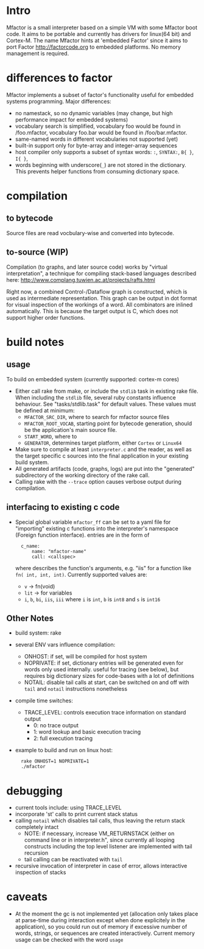 # Intro #

Mfactor is a small interpreter based on a simple VM with some Mfactor
boot code.  It aims to be portable and currently has drivers for linux(64 bit) and
Cortex-M.  The name Mfactor hints at 'embedded Factor' since it aims to
port Factor <http://factorcode.org> to embedded platforms.  No memory management is required.

# differences to factor
Mfactor implements a subset of factor's functionality useful for embedded systems programming.
Major differences:
- no namestack, so no dynamic variables (may change, but high
  performance impact for embedded systems)
- vocabulary search is simplified, vocabulary foo would be found in
  <any-vocab-root>/foo.mfactor, vocabulary foo.bar would be found in
  <any-vocab-root>/foo/bar.mfactor.
- same-named words in different vocabularies not supported (yet)
- built-in support only for byte-array and integer-array sequences
- host compiler only supports a subset of syntax words: `:`, `SYNTAX:`, `B{ }`, `I{ }`,
- words beginning with underscore(`_`) are not stored in the
  dictionary.  This prevents helper functions from consuming
  dictionary space.

# compilation #

## to bytecode ##
Source files are read vocbulary-wise and converted into bytecode.

## to-source (WIP) ##
Compilation (to graphs, and later source code) works by "virtual interpretation", a technique for compiling
stack-based languages described here: http://www.complang.tuwien.ac.at/projects/rafts.html

Right now, a combined Control-/Dataflow graph is constructed, which is
used as intermediate representation. This graph can be output in dot format for
visual inspection of the workings of a word.  All combinators are inlined automatically.
This is because the target output is C, which does not support higher order functions.

# build notes #

## usage ##

To build on embedded system (currently supported: cortex-m cores)
- Either call rake from make, or include the `stdlib` task in existing
  rake file.  When including the `stdlib` file, several ruby constants
  influence behaviour.  See "tasks/stdlib.task" for default values.
  These values must be defined at minimum:
  - `MFACTOR_SRC_DIR`, where to search for mfactor source files
  - `MFACTOR_ROOT_VOCAB`, starting point for bytecode generation, should be the application's main source file.
  - `START_WORD`, where to 
  - `GENERATOR`, determines target platform, either `Cortex` or `Linux64`
- Make sure to compile at least `interpreter.c` and the
  reader, as well as the target specific c sources into the final
  application in your existing build system.
- All generated artifacts (code, graphs, logs) are put
  into the "generated" subdirectory of the working directory of the
  rake call.
- Calling rake with the `--trace` option causes verbose output during compilation.

## interfacing to existing c code ##
- Special global variable `mfactor_ff` can be set to a yaml file for
  "importing" existing c functions into the interpreter's namespace (Foreign function interface).
  entries are in the form of

        c_name:
			name: "mfactor-name"
			call: <callspec>

  where <callspec> describes the function's arguments, e.g. "iis" for a function like `fn( int, int, int)`.
  Currently supported values are:
  - `v` -> fn(void)
  - `lit` -> for variables
  - `i`, `b`, `bi`, `iis`, `iii` where `i` is `int`, `b` is `int8` and `s` is `int16`

## Other Notes ##
- build system: rake
- several ENV vars influence compilation:
  - ONHOST: if set, will be compiled for host system
  - NOPRIVATE: if set, dictionary entries will be generated even for
    words only used internally.  useful for tracing (see below), but
    requires big dictionary sizes for code-bases with a lot of definitions
  - NOTAIL: disable tail calls at start, can be switched on and off
    with `tail` and `notail` instructions nonetheless
- compile time switches:
  - TRACE_LEVEL: controls execution trace information on standard output
    - 0: no trace output
    - 1: word lookup and basic execution tracing
    - 2: full execution tracing
- example to build and run on linux host:

        rake ONHOST=1 NOPRIVATE=1
        ./mfactor


# debugging #

- current tools include: using TRACE_LEVEL
- incorporate 'st' calls to print current stack status
- calling `notail` which disables tail calls, thus leaving the return
  stack completely intact
  - NOTE: if necessary, increase VM_RETURNSTACK (either on command
    line or in interpreter.h", since currently all looping constructs
    including the top level listener are implemented with tail recursion
  - tail calling can be reactivated with `tail`
- recursive invocation of interpreter in case of error, allows interactive inspection of stacks

# caveats #
- At the moment the gc is not implemented yet (allocation only takes
  place at parse-time during interaction except when done explicitely
  in the application), so you could run out of memory if excessive
  number of words, strings, or sequences are created interactively.
  Current memory usage can be checked with the word `usage`


